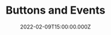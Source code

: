---
title: Buttons and Events
description: Description here
date: 2022-02-09T15:00:00.000Z
released: false
---
